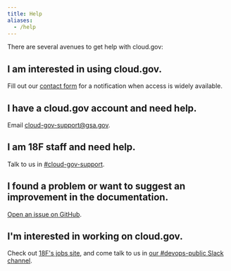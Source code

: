 ```yaml
---
title: Help
aliases:
  - /help
---
```


There are several avenues to get help with cloud.gov:

## I am interested in using cloud.gov.

Fill out our [contact form](https://cloud.gov/#contact) for a notification when access is widely available.

## I have a cloud.gov account and need help.

Email [cloud-gov-support@gsa.gov](mailto:cloud-gov-support@gsa.gov).

## I am 18F staff and need help.

Talk to us in [#cloud-gov-support](https://18f.slack.com/messages/cloud-gov-support).

## I found a problem or want to suggest an improvement in the documentation.

[Open an issue on GitHub](https://github.com/18F/cg-docs/issues/new).

## I'm interested in working on cloud.gov.

Check out [18F's jobs site](https://pages.18f.gov/joining-18f/), and come talk to us in [our #devops-public Slack channel](https://chat.18f.gov/?channel=devops-public).
